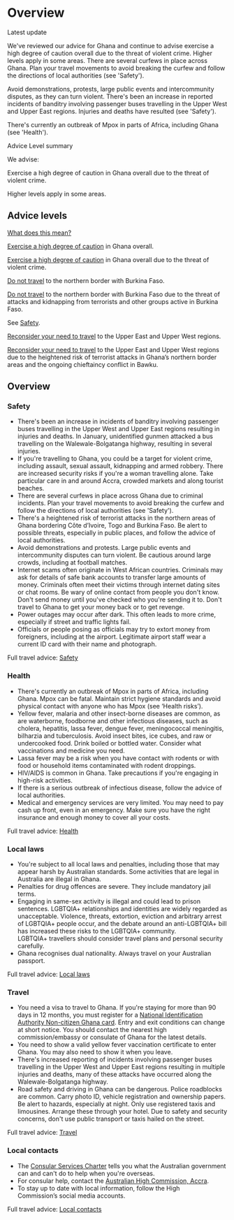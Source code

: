 # Overview

Latest update

We've reviewed our advice for Ghana and continue to advise exercise a high degree of caution overall due to the threat of violent crime. Higher levels apply in some areas. There are several curfews in place across Ghana. Plan your travel movements to avoid breaking the curfew and follow the directions of local authorities (see 'Safety').  
  
Avoid demonstrations, protests, large public events and intercommunity disputes, as they can turn violent. There's been an increase in reported incidents of banditry involving passenger buses travelling in the Upper West and Upper East regions. Injuries and deaths have resulted (see 'Safety').   
  
There's currently an outbreak of Mpox in parts of Africa, including Ghana (see 'Health').

Advice Level summary

We advise:

Exercise a high degree of caution in Ghana overall due to the threat of violent crime.

Higher levels apply in some areas.

## Advice levels

[What does this mean?](/before-you-go/travel-advice-explained/)

[Exercise a high degree of caution](https://www.smartraveller.gov.au/consular-services/travel-advice-explained#level2) in Ghana overall.

[Exercise a high degree of caution](https://www.smartraveller.gov.au/consular-services/travel-advice-explained#level2) in Ghana overall due to the threat of violent crime.

[Do not travel](https://www.smartraveller.gov.au/consular-services/travel-advice-explained#level4) to the northern border with Burkina Faso.

[Do not travel](https://www.smartraveller.gov.au/consular-services/travel-advice-explained#level4) to the northern border with Burkina Faso due to the threat of attacks and kidnapping from terrorists and other groups active in Burkina Faso.

See [Safety](#travel).

[Reconsider your need to travel](https://www.smartraveller.gov.au/consular-services/travel-advice-explained#level3) to the Upper East and Upper West regions.

[Reconsider your need to travel](https://www.smartraveller.gov.au/consular-services/travel-advice-explained#level3) to the Upper East and Upper West regions due to the heightened risk of terrorist attacks in Ghana’s northern border areas and the ongoing chieftaincy conflict in Bawku.

## Overview

### Safety

* There's been an increase in incidents of banditry involving passenger buses travelling in the Upper West and Upper East regions resulting in injuries and deaths. In January, unidentified gunmen attacked a bus travelling on the Walewale-Bolgatanga highway, resulting in several injuries.
* If you're travelling to Ghana, you could be a target for violent crime, including assault, sexual assault, kidnapping and armed robbery. There are increased security risks if you're a woman travelling alone. Take particular care in and around Accra, crowded markets and along tourist beaches.
* There are several curfews in place across Ghana due to criminal incidents. Plan your travel movements to avoid breaking the curfew and follow the directions of local authorities (see 'Safety').
* There's a heightened risk of terrorist attacks in the northern areas of Ghana bordering Côte d’Ivoire, Togo and Burkina Faso. Be alert to possible threats, especially in public places, and follow the advice of local authorities.
* Avoid demonstrations and protests. Large public events and intercommunity disputes can turn violent. Be cautious around large crowds, including at football matches.
* Internet scams often originate in West African countries. Criminals may ask for details of safe bank accounts to transfer large amounts of money. Criminals often meet their victims through internet dating sites or chat rooms. Be wary of online contact from people you don't know. Don't send money until you've checked who you're sending it to. Don't travel to Ghana to get your money back or to get revenge.
* Power outages may occur after dark. This often leads to more crime, especially if street and traffic lights fail.
* Officials or people posing as officials may try to extort money from foreigners, including at the airport. Legitimate airport staff wear a current ID card with their name and photograph.

Full travel advice: [Safety](#safety)

### Health

* There's currently an outbreak of Mpox in parts of Africa, including Ghana. Mpox can be fatal. Maintain strict hygiene standards and avoid physical contact with anyone who has Mpox (see ‘Health risks’).
* Yellow fever, malaria and other insect-borne diseases are common, as are waterborne, foodborne and other infectious diseases, such as cholera, hepatitis, lassa fever, dengue fever, meningococcal meningitis, bilharzia and tuberculosis. Avoid insect bites, ice cubes, and raw or undercooked food. Drink boiled or bottled water. Consider what vaccinations and medicine you need.
* Lassa fever may be a risk when you have contact with rodents or with food or household items contaminated with rodent droppings.
* HIV/AIDS is common in Ghana. Take precautions if you're engaging in high-risk activities.
* If there is a serious outbreak of infectious disease, follow the advice of local authorities.
* Medical and emergency services are very limited. You may need to pay cash up front, even in an emergency. Make sure you have the right insurance and enough money to cover all your costs.

Full travel advice: [Health](#health)

### Local laws

* You're subject to all local laws and penalties, including those that may appear harsh by Australian standards. Some activities that are legal in Australia are illegal in Ghana.
* Penalties for drug offences are severe. They include mandatory jail terms.
* Engaging in same-sex activity is illegal and could lead to prison sentences. LGBTQIA+ relationships and identities are widely regarded as unacceptable. Violence, threats, extortion, eviction and arbitrary arrest of LGBTQIA+ people occur, and the debate around an anti-LGBTQIA+ bill has increased these risks to the LGBTQIA+ community. LGBTQIA+ travellers should consider travel plans and personal security carefully.
* Ghana recognises dual nationality. Always travel on your Australian passport.

Full travel advice: [Local laws](#local-laws)

### Travel

* You need a visa to travel to Ghana. If you're staying for more than 90 days in 12 months, you must register for a [National Identification Authority Non-citizen Ghana card](http://nia.gov.gh/). Entry and exit conditions can change at short notice. You should contact the nearest high commission/embassy or consulate of Ghana for the latest details.
* You need to show a valid yellow fever vaccination certificate to enter Ghana. You may also need to show it when you leave.
* There's increased reporting of incidents involving passenger buses travelling in the Upper West and Upper East regions resulting in multiple injuries and deaths, many of these attacks have occurred along the Walewale-Bolgatanga highway.
* Road safety and driving in Ghana can be dangerous. Police roadblocks are common. Carry photo ID, vehicle registration and ownership papers. Be alert to hazards, especially at night. Only use registered taxis and limousines. Arrange these through your hotel. Due to safety and security concerns, don't use public transport or taxis hailed on the street.

Full travel advice: [Travel](#travel)

### Local contacts

* The [Consular Services Charter](/node/46) tells you what the Australian government can and can't do to help when you're overseas.
* For consular help, contact the [Australian High Commission, Accra](https://ghana.highcommission.gov.au/acra/consul.html).
* To stay up to date with local information, follow the High Commission’s social media accounts.

Full travel advice: [Local contacts](#local-contacts)